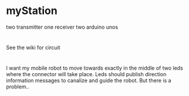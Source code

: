 # myStation
two transmitter one receiver two arduino unos
#
See the wiki for circuit
#
I want my mobile robot to move towards exactly in the middle of two leds where the connector will take place. Leds should publish direction information messages to canalize and guide the robot. But there is a problem..
